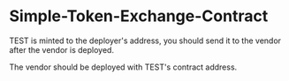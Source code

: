 # Simple-Token-Exchange-Contract

TEST is minted to the deployer's address, you should send it to the vendor after the vendor is deployed.

The vendor should be deployed with TEST's contract address.
